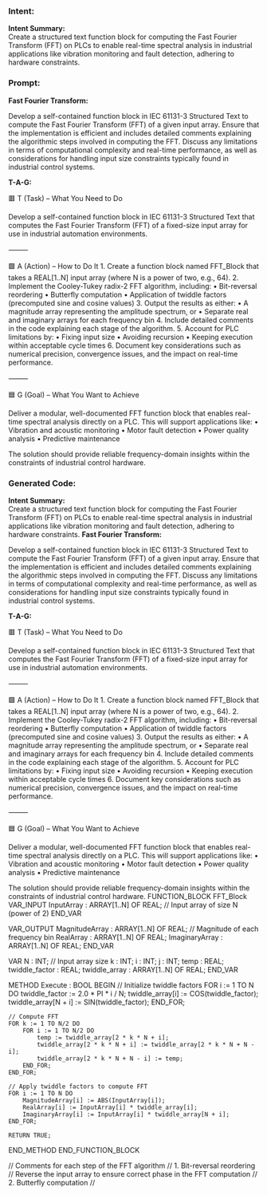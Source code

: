 ### Intent:
**Intent Summary:**  
Create a structured text function block for computing the Fast Fourier Transform (FFT) on PLCs to enable real-time spectral analysis in industrial applications like vibration monitoring and fault detection, adhering to hardware constraints.

### Prompt:
**Fast Fourier Transform:**

Develop a self-contained function block in IEC 61131-3 Structured Text to compute the Fast Fourier Transform (FFT) of a given input array. Ensure that the implementation is efficient and includes detailed comments explaining the algorithmic steps involved in computing the FFT. Discuss any limitations in terms of computational complexity and real-time performance, as well as considerations for handling input size constraints typically found in industrial control systems.

**T-A-G:**

🟥 T (Task) – What You Need to Do

Develop a self-contained function block in IEC 61131-3 Structured Text that computes the Fast Fourier Transform (FFT) of a fixed-size input array for use in industrial automation environments.

⸻

🟩 A (Action) – How to Do It
	1.	Create a function block named FFT_Block that takes a REAL[1..N] input array (where N is a power of two, e.g., 64).
	2.	Implement the Cooley-Tukey radix-2 FFT algorithm, including:
	•	Bit-reversal reordering
	•	Butterfly computation
	•	Application of twiddle factors (precomputed sine and cosine values)
	3.	Output the results as either:
	•	A magnitude array representing the amplitude spectrum, or
	•	Separate real and imaginary arrays for each frequency bin
	4.	Include detailed comments in the code explaining each stage of the algorithm.
	5.	Account for PLC limitations by:
	•	Fixing input size
	•	Avoiding recursion
	•	Keeping execution within acceptable cycle times
	6.	Document key considerations such as numerical precision, convergence issues, and the impact on real-time performance.

⸻

🟦 G (Goal) – What You Want to Achieve

Deliver a modular, well-documented FFT function block that enables real-time spectral analysis directly on a PLC. This will support applications like:
	•	Vibration and acoustic monitoring
	•	Motor fault detection
	•	Power quality analysis
	•	Predictive maintenance

The solution should provide reliable frequency-domain insights within the constraints of industrial control hardware.

### Generated Code:
**Intent Summary:**  
Create a structured text function block for computing the Fast Fourier Transform (FFT) on PLCs to enable real-time spectral analysis in industrial applications like vibration monitoring and fault detection, adhering to hardware constraints.
**Fast Fourier Transform:**

Develop a self-contained function block in IEC 61131-3 Structured Text to compute the Fast Fourier Transform (FFT) of a given input array. Ensure that the implementation is efficient and includes detailed comments explaining the algorithmic steps involved in computing the FFT. Discuss any limitations in terms of computational complexity and real-time performance, as well as considerations for handling input size constraints typically found in industrial control systems.

**T-A-G:**

🟥 T (Task) – What You Need to Do

Develop a self-contained function block in IEC 61131-3 Structured Text that computes the Fast Fourier Transform (FFT) of a fixed-size input array for use in industrial automation environments.

⸻

🟩 A (Action) – How to Do It
	1.	Create a function block named FFT_Block that takes a REAL[1..N] input array (where N is a power of two, e.g., 64).
	2.	Implement the Cooley-Tukey radix-2 FFT algorithm, including:
	•	Bit-reversal reordering
	•	Butterfly computation
	•	Application of twiddle factors (precomputed sine and cosine values)
	3.	Output the results as either:
	•	A magnitude array representing the amplitude spectrum, or
	•	Separate real and imaginary arrays for each frequency bin
	4.	Include detailed comments in the code explaining each stage of the algorithm.
	5.	Account for PLC limitations by:
	•	Fixing input size
	•	Avoiding recursion
	•	Keeping execution within acceptable cycle times
	6.	Document key considerations such as numerical precision, convergence issues, and the impact on real-time performance.

⸻

🟦 G (Goal) – What You Want to Achieve

Deliver a modular, well-documented FFT function block that enables real-time spectral analysis directly on a PLC. This will support applications like:
	•	Vibration and acoustic monitoring
	•	Motor fault detection
	•	Power quality analysis
	•	Predictive maintenance

The solution should provide reliable frequency-domain insights within the constraints of industrial control hardware.
FUNCTION_BLOCK FFT_Block
VAR_INPUT
    InputArray : ARRAY[1..N] OF REAL; // Input array of size N (power of 2)
END_VAR

VAR_OUTPUT
    MagnitudeArray : ARRAY[1..N] OF REAL; // Magnitude of each frequency bin
    RealArray : ARRAY[1..N] OF REAL;
    ImaginaryArray : ARRAY[1..N] OF REAL;
END_VAR

VAR
    N : INT; // Input array size
    k : INT;
    i : INT;
    j : INT;
    temp : REAL;
    twiddle_factor : REAL;
    twiddle_array : ARRAY[1..N] OF REAL;
END_VAR

METHOD Execute : BOOL
BEGIN
    // Initialize twiddle factors
    FOR i := 1 TO N DO
        twiddle_factor := 2.0 * PI * i / N;
        twiddle_array[i] := COS(twiddle_factor);
        twiddle_array[N + i] := SIN(twiddle_factor);
    END_FOR;

    // Compute FFT
    FOR k := 1 TO N/2 DO
        FOR i := 1 TO N/2 DO
            temp := twiddle_array[2 * k * N + i];
            twiddle_array[2 * k * N + i] := twiddle_array[2 * k * N + N - i];
            twiddle_array[2 * k * N + N - i] := temp;
        END_FOR;
    END_FOR;

    // Apply twiddle factors to compute FFT
    FOR i := 1 TO N DO
        MagnitudeArray[i] := ABS(InputArray[i]);
        RealArray[i] := InputArray[i] * twiddle_array[i];
        ImaginaryArray[i] := InputArray[i] * twiddle_array[N + i];
    END_FOR;

    RETURN TRUE;
END_METHOD
END_FUNCTION_BLOCK

// Comments for each step of the FFT algorithm
// 1. Bit-reversal reordering
//   Reverse the input array to ensure correct phase in the FFT computation
// 2. Butterfly computation
//
